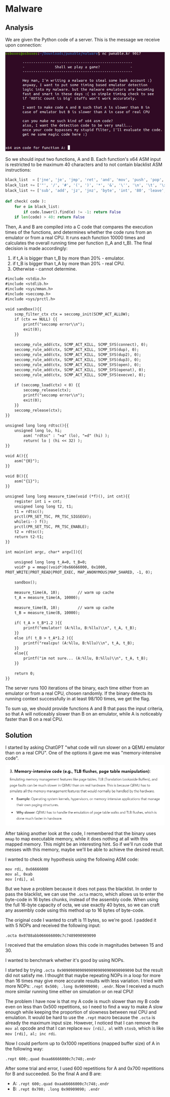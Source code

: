 # Malware
## Analysis
We are given the Python code of a server.
This is the message we receive upon connection:

![img.png](img.png)

So we should input two functions, A and B.
Each function's x64 ASM input is restricted to be maximum 40 characters and to not contain blacklist ASM instructions:

```python
black_list  = ['jne', 'je', 'jmp', 'ret', 'and', 'mov', 'push', 'pop', 'xor', 'loop', 'sh']
black_list += ['"', '/', '#', '(', ')', '*', '&', '\'', '\n', '\t', '\x00', '@', '^', '+']
black_list += ['sub', 'add', 'jz', 'jnz', 'byte', 'int', '80', 'leave', 'syscall', 'xchg', 'nop']

def check( code ):
	for e in black_list:
		if code.lower().find(e) != -1: return False
	if len(code) > 40: return False
```

Then, A and B are compiled into a C code that compares the execution times of the functions,
and determines whether the code runs from an emulator or from a real CPU.
It runs each function 10000 times and calculates the overall running time per function (t_A and t_B).
The final decision is made accordingly:
1. if t_A is bigger than t_B by more than 20% - emulator.
2. if t_B is bigger than t_A by more than 20% - real CPU.
3. Otherwise - cannot determine.

```
#include <stdio.h>
#include <stdlib.h>
#include <sys/mman.h>
#include <seccomp.h>
#include <sys/prctl.h>

void sandbox(){{
	scmp_filter_ctx ctx = seccomp_init(SCMP_ACT_ALLOW);
	if (ctx == NULL) {{
		printf("seccomp error\\n");
		exit(0);
	}}

	seccomp_rule_add(ctx, SCMP_ACT_KILL, SCMP_SYS(connect), 0);
	seccomp_rule_add(ctx, SCMP_ACT_KILL, SCMP_SYS(dup), 0);
	seccomp_rule_add(ctx, SCMP_ACT_KILL, SCMP_SYS(dup2), 0);
	seccomp_rule_add(ctx, SCMP_ACT_KILL, SCMP_SYS(dup3), 0);
	seccomp_rule_add(ctx, SCMP_ACT_KILL, SCMP_SYS(open), 0);
	seccomp_rule_add(ctx, SCMP_ACT_KILL, SCMP_SYS(openat), 0);
	seccomp_rule_add(ctx, SCMP_ACT_KILL, SCMP_SYS(execve), 0);

	if (seccomp_load(ctx) < 0) {{
		seccomp_release(ctx);
		printf("seccomp error\\n");
		exit(0);
	}}
	seccomp_release(ctx);
}}

unsigned long long rdtsc(){{
	unsigned long lo, hi;
        asm( "rdtsc" : "=a" (lo), "=d" (hi) ); 
        return( lo | (hi << 32) );
}}

void A(){{
	asm("{0}");
}}

void B(){{
	asm("{1}");
}}

unsigned long long measure_time(void (*f)(), int cnt){{
	register int i = cnt;
	unsigned long long t2, t1;
	t1 = rdtsc();
	prctl(PR_SET_TSC, PR_TSC_SIGSEGV);
	while(i--) f();
	prctl(PR_SET_TSC, PR_TSC_ENABLE);
	t2 = rdtsc();
	return t2-t1;
}}

int main(int argc, char* argv[]){{

	unsigned long long t_A=0, t_B=0;
	void* p = mmap((void*)0x66666000, 0x1000, PROT_WRITE|PROT_READ|PROT_EXEC, MAP_ANONYMOUS|MAP_SHARED, -1, 0);

	sandbox();	

	measure_time(A, 10);		// warm up cache
	t_A = measure_time(A, 10000);

	measure_time(B, 10);		// warm up cache
	t_B = measure_time(B, 10000);

	if( t_A > t_B*1.2 ){{
		printf("emulator! (A:%llu, B:%llu)\\n", t_A, t_B);
	}}
	else if( t_B > t_A*1.2 ){{
		printf("realcpu! (A:%llu, B:%llu)\\n", t_A, t_B);
	}}
	else{{
		printf("im not sure... (A:%llu, B:%llu)\\n", t_A, t_B);
	}}

	return 0;
}}
```

The server runs 100 iterations of the binary, each time either from an emulator or from a real CPU, chosen randomly.
If the binary detects its running context successfully in at least 98/100 times, we get the flag.

To sum up, we should provide functions A and B that pass the input criteria, 
so that A will noticeably slower than B on an emulator, while A is noticeably faster than B on a real CPU.

## Solution
I started by asking ChatGPT "what code will run slower on a QEMU emulator than on a real CPU".
One of the options it gave me was "memory-intensive code".

![img_1.png](img_1.png)

After taking another look at the code, I remembered that the binary uses `mmap` to map executable memory,
while it does nothing at all with this mapped memory.
This might be an interesting hint.
So if we'll run code that messes with this memory, maybe we'll be able to achieve the desired result.

I wanted to check my hypothesis using the following ASM code:

```
mov rdi, 0x66666000
mov al, 0xab
mov [rdi], al
```

But we have a problem because it does not pass the blacklist.
In order to pass the blacklist, we can use the `.octa` macro, 
which allows us to enter the byte-code in 16 bytes chunks, instead of the assembly code.
When using the full 16-byte capacity of octa, we use exactly 40 bytes, 
so we can craft any assembly code using this method up to 16 bytes of byte-code.

The original code I wanted to craft is 11 bytes, so we're good.
I padded it with 5 NOPs and received the following input: 

`.octa 0x0788abb066666000c7c7489090909090`

I received that the emulation slows this code in magnitudes between 15 and 30.

I wanted to benchmark whether it's good by using NOPs.

I started by trying `.octa 0x90909090909090909090909090909090` but the result did not satisfy me.
I thought that maybe repeating NOPs in a loop for more than 16 times may give more accurate results with less variation.
I tried with more NOPs: `.rept 0x500; .long 0x90909090; .endr`.
Now I received a much more similar running time either on simulation or on real CPU!

The problem I have now is that my A code is much slower than my B code even on less than 0x500 repetitions,
so I need to find a way to make A slow enough while keeping the proportion of slowness between real CPU and emulation.
It would be hard to use the `.rept` macro because the `.octa` is already the maximum input size.
However, I noticed that I can remove the `mov al` opcode and that I can replace `mov [rdi], al` with `stosb`,
which is like `mov [rdi], al; inc rdi`.

Now I could perform up to 0x1000 repetitions (mapped buffer size) of A in the following way:

`.rept 600;.quad 0xaa66666000c7c748;.endr`

After some trial and error, I used 600 repetitions for A and 0x700 repetitions for B and succeeded.
So the final A and B are:
* A: `.rept 600;.quad 0xaa66666000c7c748;.endr`
* B: `.rept 0x700; .long 0x90909090; .endr`
